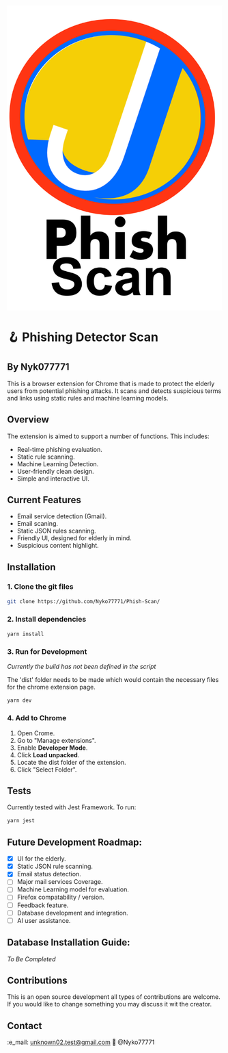 ![Extension Logo Screenshot](src/assets/icon.png)


# :hook: Phishing Detector Scan


## By Nyk077771

This is a browser extension for Chrome that is made to protect the elderly users from potential phishing attacks. It scans and detects suspicious terms and links using static rules and machine learning models.

## Overview

The extension is aimed to support a number of functions. This includes:

- Real-time phishing evaluation.
- Static rule scanning.
- Machine Learning Detection.
- User-friendly clean design.
- Simple and interactive UI.

## Current Features

- Email service detection (Gmail).
- Email scaning.
- Static JSON rules scanning.
- Friendly UI, designed for elderly in mind.
- Suspicious content highlight.

## Installation

### 1. Clone the git files

```bash
git clone https://github.com/Nyko77771/Phish-Scan/
```

### 2. Install dependencies

```bash
yarn install
```

### 3. Run for Development

_Currently the build has not been defined in the script_

The 'dist' folder needs to be made which would contain the necessary files for the chrome extension page.

```bash
yarn dev
```

### 4. Add to Chrome

1. Open Crome.
2. Go to "Manage extensions".
3. Enable **Developer Mode**.
4. Click **Load unpacked**.
5. Locate the dist folder of the extension.
6. Click "Select Folder".

## Tests

Currently tested with Jest Framework. To run:

```bash
yarn jest
```

## Future Development Roadmap:

- [x] UI for the elderly.
- [x] Static JSON rule scanning.
- [x] Email status detection.
- [ ] Major mail services Coverage.
- [ ] Machine Learning model for evaluation.
- [ ] Firefox compatability / version.
- [ ] Feedback feature.
- [ ] Database development and integration.
- [ ] AI user assistance.

## Database Installation Guide:

_To Be Completed_

## Contributions

This is an open source development all types of contributions are welcome. If you would like to change something you may discuss it wit the creator.

## Contact

:e_mail: unknown02.test@gmail.com
:link: @Nyko77771
